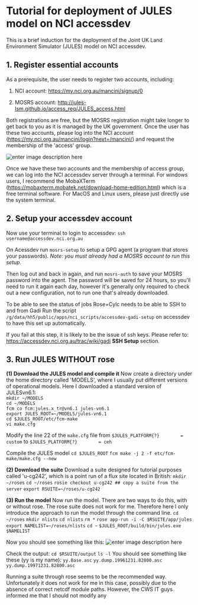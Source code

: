 ﻿# Tutorial for deployment of JULES model on NCI accessdev

This is a brief induction for the deployment of the Joint UK Land Environment Simulator (JULES) model on NCI accessdev.

## 1. Register essential accounts
As a prerequisite, the user needs to register two accounts, including:

1. NCI account: https://my.nci.org.au/mancini/signup/0

2. MOSRS account: http://jules-lsm.github.io/access_req/JULES_access.html

Both registrations are free, but the MOSRS registration might take longer to get back to you as it is managed by the UK government. Once the user has these two accounts, please log into the NCI account (https://my.nci.org.au/mancini/login?next=/mancini/) and request the membership of the 'access' group.

![enter image description here](https://github.com/yuyi13/JULES-Deployment/blob/main/images/1_find_project.png?raw=true)

Once we have these two accounts and the membership of access group, we can log into the NCI accessdev server through a terminal. For windows users, I recommend the MobaXTerm (https://mobaxterm.mobatek.net/download-home-edition.html) which is a free terminal software. For MacOS and Linux users, please just directly use the system terminal.

## 2. Setup your accessdev account

Now use your terminal to login to accessdev:
`ssh username@accessdev.nci.org.au`

On Acessdev run
`mosrs-setup`
to setup a GPG agent (a program that stores your passwords).
*Note: you must already had a MOSRS account to run this setup.*

Then log out and back in again, and run
`mosrs-auth`
to save your MOSRS password into the agent. The password will be saved for 24 hours, so you'll need to run it again each day, however it's generally only required to check out a new configuration, not to run one that's already downloaded.

To be able to see the status of jobs Rose+Cylc needs to be able to SSH to and from Gadi
Run the script  `/g/data/hh5/public/apps/nci_scripts/accessdev-gadi-setup`  on accessdev to have this set up automatically.

If you fail at this step, it is likely to be the issue of ssh keys. Please refer to: https://accessdev.nci.org.au/trac/wiki/gadi **SSH Setup** section.

## 3. Run JULES WITHOUT rose
**(1) Download the JULES model and compile it**
Now create a directory under the home directory called 'MODELS', where I usually put different versions of operational models. Here I downloaded a standard version of JULESvn6.1:\
`mkdir ~/MODELS`\
`cd ~/MODELS`\
`fcm co fcm:jules.x_tr@vn6.1 jules-vn6.1`\
`export JULES_ROOT=~/MODELS/jules-vn6.1`\
`cd $JULES_ROOT/etc/fcm-make`\
`vi make.cfg`

Modify the line 22 of the `make.cfg` file from
`$JULES_PLATFORM{?}        = custom`
to
`$JULES_PLATFORM{?}        = ceh`

Compile the JULES model 
`cd $JULES_ROOT`
`fcm make -j 2 -f etc/fcm-make/make.cfg --new`

**(2) Download the suite**
Download a suite designed for tutorial purposes called 'u-cg242', which is a point run of a flux site located in British:
`mkdir ~/roses`
`cd ~/roses`
`rosie checkout u-cg242 ## copy a suite from the server`
`export RSUITE=~/roses/u-cg242`

**(3) Run the model**
Now run the model. There are two ways to do this, with or without rose. The rose suite does not work for me. Therefore here I only introduce the approach to run the model through the command line.
`cd ~/roses`
`mkdir nlists`
`cd nlists`
`rm *`
`rose app-run -i -C $RSUITE/app/jules`
`export NAMELIST=~/roses/nlists`
`cd ~`
`$JULES_ROOT/build/bin/jules.exe $NAMELIST`

Now you should see something like this:
![enter image description here](https://github.com/yuyi13/JULES-Deployment/blob/main/images/2_JULES_run.png?raw=true)

Check the output:
`cd $RSUITE/output`
`ls -l`
You should see something like these (yy is my name):
`yy.Base.asc`
`yy.dump.19961231.82800.asc`
`yy.dump.19971231.82800.asc`

Running a suite through rose seems to be the recommended way. Unfortunately it does not work for me in this case, possibly due to the absence of correct netcdf module paths. However, the CWS IT guys informed me that I should not modify any 
